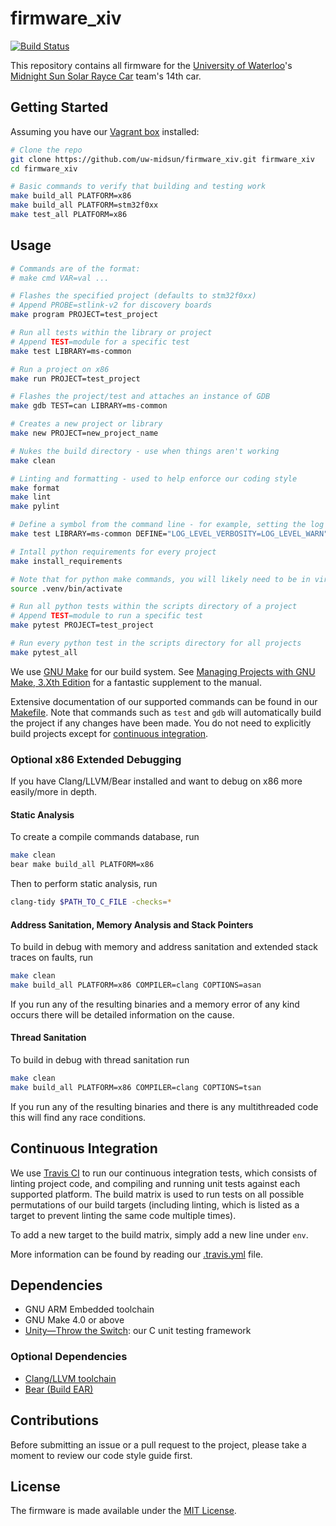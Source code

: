 # firmware_xiv
[![Build Status](https://travis-ci.com/uw-midsun/firmware_xiv.svg?branch=master)](https://travis-ci.com/uw-midsun/firmware_xiv)
   
This repository contains all firmware for the [University of Waterloo](https://uwaterloo.ca/)'s [Midnight Sun Solar Rayce Car](http://www.uwmidsun.com/) team's 14th car.

## Getting Started

Assuming you have our [Vagrant box](https://github.com/uw-midsun/box) installed:

```bash
# Clone the repo
git clone https://github.com/uw-midsun/firmware_xiv.git firmware_xiv
cd firmware_xiv

# Basic commands to verify that building and testing work
make build_all PLATFORM=x86
make build_all PLATFORM=stm32f0xx
make test_all PLATFORM=x86
```

## Usage

```bash
# Commands are of the format:
# make cmd VAR=val ...

# Flashes the specified project (defaults to stm32f0xx)
# Append PROBE=stlink-v2 for discovery boards
make program PROJECT=test_project

# Run all tests within the library or project
# Append TEST=module for a specific test
make test LIBRARY=ms-common

# Run a project on x86
make run PROJECT=test_project

# Flashes the project/test and attaches an instance of GDB
make gdb TEST=can LIBRARY=ms-common

# Creates a new project or library
make new PROJECT=new_project_name

# Nukes the build directory - use when things aren't working
make clean

# Linting and formatting - used to help enforce our coding style
make format
make lint
make pylint

# Define a symbol from the command line - for example, setting the log level
make test LIBRARY=ms-common DEFINE="LOG_LEVEL_VERBOSITY=LOG_LEVEL_WARN"

# Intall python requirements for every project
make install_requirements

# Note that for python make commands, you will likely need to be in virtualenv. After running install_requirements, run
source .venv/bin/activate

# Run all python tests within the scripts directory of a project
# Append TEST=module to run a specific test
make pytest PROJECT=test_project

# Run every python test in the scripts directory for all projects
make pytest_all 
```

We use [GNU Make](https://www.gnu.org/software/make/manual/) for our build system. See [Managing Projects with GNU Make, 3.Xth Edition](http://wanderinghorse.net/computing/make/book/ManagingProjectsWithGNUMake-3.1.3.pdf) for a fantastic supplement to the manual.

Extensive documentation of our supported commands can be found in our [Makefile](Makefile). Note that commands such as `test` and `gdb` will automatically build the project if any changes have been made. You do not need to explicitly build projects except for [continuous integration](#continuous-integration).

### Optional x86 Extended Debugging

If you have Clang/LLVM/Bear installed and want to debug on x86 more easily/more in depth.

#### Static Analysis

To create a compile commands database, run

```bash
make clean
bear make build_all PLATFORM=x86
```

Then to perform static analysis, run

```bash
clang-tidy $PATH_TO_C_FILE -checks=*
```

#### Address Sanitation, Memory Analysis and Stack Pointers

To build in debug with memory and address sanitation and extended stack traces on faults, run

```bash
make clean
make build_all PLATFORM=x86 COMPILER=clang COPTIONS=asan
```

If you run any of the resulting binaries and a memory error of any kind occurs there will be detailed information on the cause.

#### Thread Sanitation

To build in debug with thread sanitation run

```bash
make clean
make build_all PLATFORM=x86 COMPILER=clang COPTIONS=tsan
```

If you run any of the resulting binaries and there is any multithreaded code this will find any race conditions.

## Continuous Integration

We use [Travis CI](https://travis-ci.org/uw-midsun) to run our continuous integration tests, which consists of linting project code, and compiling and running unit tests against each supported platform. The build matrix is used to run tests on all possible permutations of our build targets (including linting, which is listed as a target to prevent linting the same code multiple times).

To add a new target to the build matrix, simply add a new line under ``env``.

More information can be found by reading our [.travis.yml](.travis.yml) file.

## Dependencies

- GNU ARM Embedded toolchain
- GNU Make 4.0 or above
- [Unity&mdash;Throw the Switch](http://www.throwtheswitch.org/unity/): our C unit testing framework

### Optional Dependencies

- [Clang/LLVM toolchain](http://releases.llvm.org/download.html)
- [Bear (Build EAR)](https://github.com/rizsotto/Bear)

## Contributions

Before submitting an issue or a pull request to the project, please take a moment to review our code style guide first.

## License

The firmware is made available under the [MIT License](https://opensource.org/licenses/MIT).
